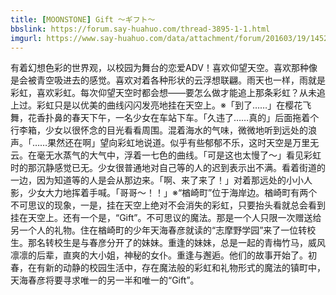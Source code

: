 ```yaml
---
title: [MOONSTONE] Gift 〜ギフト〜
bbslink: https://forum.say-huahuo.com/thread-3895-1-1.html
imgurl: https://www.say-huahuo.com/data/attachment/forum/201603/19/145237gxxoowxxkkf7off4.jpg
---
```


有着幻想色彩的世界观，以校园为舞台的恋爱ADV！喜欢仰望天空。喜欢那种像是会被青空吸进去的感觉。喜欢对着各种形状的云浮想联翩。雨天也一样，雨就是彩虹，喜欢彩虹。每次仰望天空时都会想——要怎么做才能追上那条彩虹？从未追上过。彩虹只是以优美的曲线闪闪发亮地挂在天空上。※「到了……」在樱花飞舞，花香扑鼻的春天下午，一名少女在车站下车。「久违了……真的」后面拖着个行李箱，少女以很怀念的目光看看周围。混着海水的气味，微微地听到远处的浪声。「……果然还在啊」望向彩虹地说道。似乎有些郁郁不乐，这时天空是万里无云。在毫无水蒸气的大气中，浮着一七色的曲线。「可是这也太慢了～」看见彩虹时的那沉静感觉已无。少女很普通地对自己等的人的迟到表示出不满。看着街道的一边，因为知道等的人是会从那边来。「啊、来了来了！」对着那远处的小小人影，少女大力地挥着手喊。「哥哥～！！」※“楢崎町”位于海岸边。楢崎町有两个不可思议的现象，一是，挂在天空上绝对不会消失的彩虹，只要抬头看就总会看到挂在天空上。还有一个是，“Gift”。不可思议的魔法。那是一个人只限一次赠送给另一个人的礼物。住在楢崎町的少年天海春彦就读的“志摩野学园”来了一位转校生。那名转校生是与春彦分开了的妹妹。重逢的妹妹，总是一起的青梅竹马，威风凛凛的后辈，直爽的大小姐，神秘的女仆。重逢与邂逅。他们的故事开始了。初春，在有新的动静的校园生活中，存在魔法般的彩虹和礼物形式的魔法的镇町中，天海春彦将要寻求唯一的另一半和唯一的“Gift”。<!--more-->
